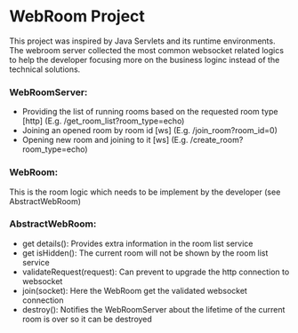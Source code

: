 # WebRoom Project

This project was inspired by Java Servlets and its runtime environments.
The webroom server collected the most common websocket related logics to help the developer focusing more on the business loginc instead of the technical solutions. 

### WebRoomServer:

- Providing the list of running rooms based on the requested room type [http] (E.g. /get_room_list?room_type=echo)
- Joining an opened room by room id [ws] (E.g. /join_room?room_id=0)
- Opening new room and joining to it [ws] (E.g. /create_room?room_type=echo)

### WebRoom:

This is the room logic which needs to be implement by the developer (see AbstractWebRoom)

### AbstractWebRoom:

- get details(): Provides extra information in the room list service
- get isHidden(): The current room will not be shown by the room list service
- validateRequest(request): Can prevent to upgrade the http connection to websocket
- join(socket): Here the WebRoom get the validated websocket connection
- destroy(): Notifies the WebRoomServer about the lifetime of the current room is over so it can be destroyed
